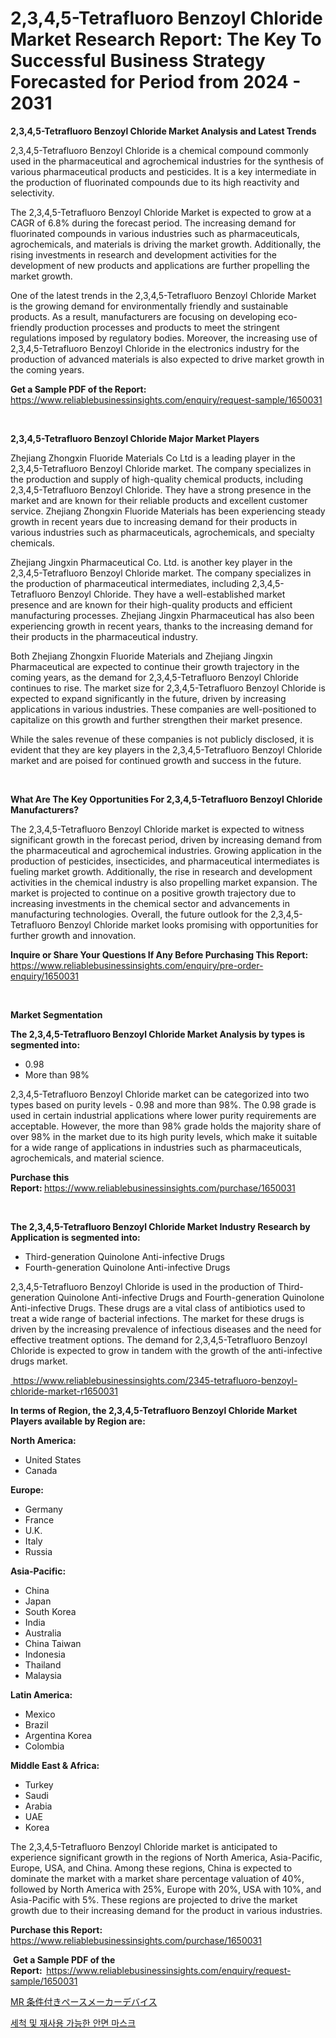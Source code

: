 <p><h1>2,3,4,5-Tetrafluoro Benzoyl Chloride Market Research Report: The Key To Successful Business Strategy Forecasted for Period from 2024 - 2031</h1></p><p><strong>2,3,4,5-Tetrafluoro Benzoyl Chloride Market Analysis and Latest Trends</strong></p>
<p><p>2,3,4,5-Tetrafluoro Benzoyl Chloride is a chemical compound commonly used in the pharmaceutical and agrochemical industries for the synthesis of various pharmaceutical products and pesticides. It is a key intermediate in the production of fluorinated compounds due to its high reactivity and selectivity.</p><p>The 2,3,4,5-Tetrafluoro Benzoyl Chloride Market is expected to grow at a CAGR of 6.8% during the forecast period. The increasing demand for fluorinated compounds in various industries such as pharmaceuticals, agrochemicals, and materials is driving the market growth. Additionally, the rising investments in research and development activities for the development of new products and applications are further propelling the market growth.</p><p>One of the latest trends in the 2,3,4,5-Tetrafluoro Benzoyl Chloride Market is the growing demand for environmentally friendly and sustainable products. As a result, manufacturers are focusing on developing eco-friendly production processes and products to meet the stringent regulations imposed by regulatory bodies. Moreover, the increasing use of 2,3,4,5-Tetrafluoro Benzoyl Chloride in the electronics industry for the production of advanced materials is also expected to drive market growth in the coming years.</p></p>
<p><strong>Get a Sample PDF of the Report:&nbsp;</strong> <a href="https://www.reliablebusinessinsights.com/enquiry/request-sample/1650031">https://www.reliablebusinessinsights.com/enquiry/request-sample/1650031</a></p>
<p>&nbsp;</p>
<p><strong>2,3,4,5-Tetrafluoro Benzoyl Chloride Major Market Players</strong></p>
<p><p>Zhejiang Zhongxin Fluoride Materials Co Ltd is a leading player in the 2,3,4,5-Tetrafluoro Benzoyl Chloride market. The company specializes in the production and supply of high-quality chemical products, including 2,3,4,5-Tetrafluoro Benzoyl Chloride. They have a strong presence in the market and are known for their reliable products and excellent customer service. Zhejiang Zhongxin Fluoride Materials has been experiencing steady growth in recent years due to increasing demand for their products in various industries such as pharmaceuticals, agrochemicals, and specialty chemicals.</p><p>Zhejiang Jingxin Pharmaceutical Co. Ltd. is another key player in the 2,3,4,5-Tetrafluoro Benzoyl Chloride market. The company specializes in the production of pharmaceutical intermediates, including 2,3,4,5-Tetrafluoro Benzoyl Chloride. They have a well-established market presence and are known for their high-quality products and efficient manufacturing processes. Zhejiang Jingxin Pharmaceutical has also been experiencing growth in recent years, thanks to the increasing demand for their products in the pharmaceutical industry.</p><p>Both Zhejiang Zhongxin Fluoride Materials and Zhejiang Jingxin Pharmaceutical are expected to continue their growth trajectory in the coming years, as the demand for 2,3,4,5-Tetrafluoro Benzoyl Chloride continues to rise. The market size for 2,3,4,5-Tetrafluoro Benzoyl Chloride is expected to expand significantly in the future, driven by increasing applications in various industries. These companies are well-positioned to capitalize on this growth and further strengthen their market presence.</p><p>While the sales revenue of these companies is not publicly disclosed, it is evident that they are key players in the 2,3,4,5-Tetrafluoro Benzoyl Chloride market and are poised for continued growth and success in the future.</p></p>
<p>&nbsp;</p>
<p><strong>What Are The Key Opportunities For 2,3,4,5-Tetrafluoro Benzoyl Chloride Manufacturers?</strong></p>
<p><p>The 2,3,4,5-Tetrafluoro Benzoyl Chloride market is expected to witness significant growth in the forecast period, driven by increasing demand from the pharmaceutical and agrochemical industries. Growing application in the production of pesticides, insecticides, and pharmaceutical intermediates is fueling market growth. Additionally, the rise in research and development activities in the chemical industry is also propelling market expansion. The market is projected to continue on a positive growth trajectory due to increasing investments in the chemical sector and advancements in manufacturing technologies. Overall, the future outlook for the 2,3,4,5-Tetrafluoro Benzoyl Chloride market looks promising with opportunities for further growth and innovation.</p></p>
<p><strong>Inquire or Share Your Questions If Any Before Purchasing This Report:</strong> <a href="https://www.reliablebusinessinsights.com/enquiry/pre-order-enquiry/1650031">https://www.reliablebusinessinsights.com/enquiry/pre-order-enquiry/1650031</a></p>
<p>&nbsp;</p>
<p><strong>Market Segmentation</strong></p>
<p><strong>The 2,3,4,5-Tetrafluoro Benzoyl Chloride Market Analysis by types is segmented into:</strong></p>
<p><ul><li>0.98</li><li>More than 98%</li></ul></p>
<p><p>2,3,4,5-Tetrafluoro Benzoyl Chloride market can be categorized into two types based on purity levels - 0.98 and more than 98%. The 0.98 grade is used in certain industrial applications where lower purity requirements are acceptable. However, the more than 98% grade holds the majority share of over 98% in the market due to its high purity levels, which make it suitable for a wide range of applications in industries such as pharmaceuticals, agrochemicals, and material science.</p></p>
<p><strong>Purchase this Report:&nbsp;</strong><a href="https://www.reliablebusinessinsights.com/purchase/1650031">https://www.reliablebusinessinsights.com/purchase/1650031</a></p>
<p>&nbsp;</p>
<p><strong>The 2,3,4,5-Tetrafluoro Benzoyl Chloride Market Industry Research by Application is segmented into:</strong></p>
<p><ul><li>Third-generation Quinolone Anti-infective Drugs</li><li>Fourth-generation Quinolone Anti-infective Drugs</li></ul></p>
<p><p>2,3,4,5-Tetrafluoro Benzoyl Chloride is used in the production of Third-generation Quinolone Anti-infective Drugs and Fourth-generation Quinolone Anti-infective Drugs. These drugs are a vital class of antibiotics used to treat a wide range of bacterial infections. The market for these drugs is driven by the increasing prevalence of infectious diseases and the need for effective treatment options. The demand for 2,3,4,5-Tetrafluoro Benzoyl Chloride is expected to grow in tandem with the growth of the anti-infective drugs market.</p></p>
<p><a href="https://www.reliablebusinessinsights.com/2345-tetrafluoro-benzoyl-chloride-market-r1650031">&nbsp;https://www.reliablebusinessinsights.com/2345-tetrafluoro-benzoyl-chloride-market-r1650031</a></p>
<p><strong>In terms of Region, the 2,3,4,5-Tetrafluoro Benzoyl Chloride Market Players available by Region are:</strong></p>
<p>
    <p> <strong> North America: </strong>
        <ul>
            <li>United States</li>
            <li>Canada</li>
        </ul>
        </p> 
    <p> <strong> Europe: </strong>
        <ul>
            <li>Germany</li>
            <li>France</li>
            <li>U.K.</li>
            <li>Italy</li>
            <li>Russia</li>
        </ul>
        </p> 
    <p> <strong> Asia-Pacific: </strong>
        <ul>
            <li>China</li>
            <li>Japan</li>
            <li>South Korea</li>
            <li>India</li>
            <li>Australia</li>
            <li>China Taiwan</li>
            <li>Indonesia</li>
            <li>Thailand</li>
            <li>Malaysia</li>
        </ul>
        </p> 
    <p> <strong> Latin America: </strong>
        <ul>
            <li>Mexico</li>
            <li>Brazil</li>
            <li>Argentina Korea</li>
            <li>Colombia</li>
        </ul>
        </p> 
    <p> <strong> Middle East & Africa: </strong>
        <ul>
            <li>Turkey</li>
            <li>Saudi</li>
            <li>Arabia</li>
            <li>UAE</li>
            <li>Korea</li>
        </ul>
    </p>
    </p>
<p><p>The 2,3,4,5-Tetrafluoro Benzoyl Chloride market is anticipated to experience significant growth in the regions of North America, Asia-Pacific, Europe, USA, and China. Among these regions, China is expected to dominate the market with a market share percentage valuation of 40%, followed by North America with 25%, Europe with 20%, USA with 10%, and Asia-Pacific with 5%. These regions are projected to drive the market growth due to their increasing demand for the product in various industries.</p></p>
<p><strong>Purchase this Report: </strong><a href="https://www.reliablebusinessinsights.com/purchase/1650031">https://www.reliablebusinessinsights.com/purchase/1650031</a></p>
<p>&nbsp;<strong>Get a Sample PDF of the Report:&nbsp;&nbsp;</strong><a href="https://www.reliablebusinessinsights.com/enquiry/request-sample/1650031">https://www.reliablebusinessinsights.com/enquiry/request-sample/1650031</a></p>
<p><strong></strong></p>
<p><p><a href="https://github.com/pepo3k/Market-Research-Report-List-2/blob/main/4943669125275.md">MR 条件付きペースメーカーデバイス</a></p><p><a href="https://github.com/vss5505pa7z1p/Market-Research-Report-List-3/blob/main/9664366127185.md">세척 및 재사용 가능한 안면 마스크</a></p></p>